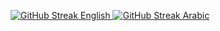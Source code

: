 <p align="center">
  <a href="https://git.io/streak-stats">
    <img src="https://streak-stats.demolab.com?user=suhaib-mousa&theme=transparent&locale=en&exclude_days=Fri%2CSat" alt="GitHub Streak English">
  </a>
  <a href="https://git.io/streak-stats">
    <img src="https://streak-stats.demolab.com?user=suhaib-mousa&theme=transparent&locale=ar&exclude_days=Fri%2CSat" alt="GitHub Streak Arabic">
  </a>
</p>
